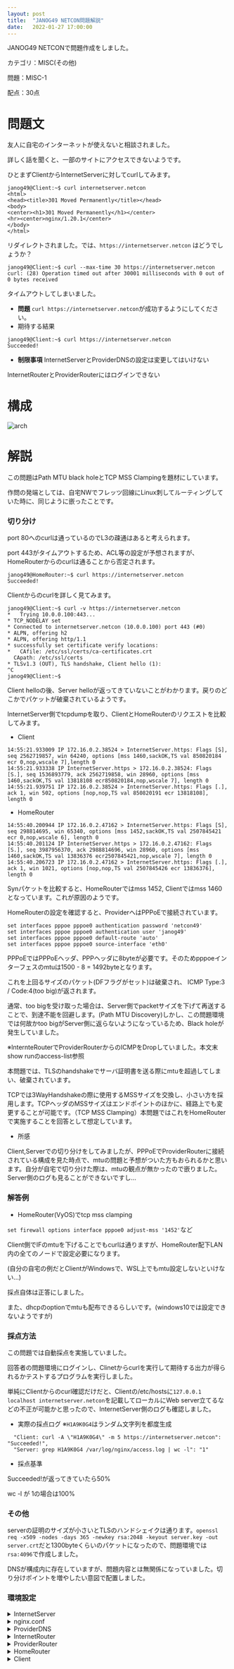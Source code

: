 ```yaml
---
layout: post
title:  "JANOG49 NETCON問題解説"
date:   2022-01-27 17:00:00
---
```

JANOG49 NETCONで問題作成をしました。

カテゴリ：MISC(その他)

問題：MISC-1

配点：30点

# **問題文**
友人に自宅のインターネットが使えないと相談されました。

詳しく話を聞くと、一部のサイトにアクセスできないようです。

ひとまずClientからInternetServerに対してcurlしてみます。
```
janog49@Client:~$ curl internetserver.netcon
<html>
<head><title>301 Moved Permanently</title></head>
<body>
<center><h1>301 Moved Permanently</h1></center>
<hr><center>nginx/1.20.1</center>
</body>
</html>
```
リダイレクトされました。では、`https://internetserver.netcon` はどうでしょうか？
```
janog49@Client:~$ curl --max-time 30 https://internetserver.netcon
curl: (28) Operation timed out after 30001 milliseconds with 0 out of 0 bytes received
```
タイムアウトしてしまいました。

- **問題**
`curl https://internetserver.netcon`が成功するようにしてください。
- 期待する結果
```
janog49@Client:~$ curl https://internetserver.netcon
Succeeded!
```

- **制限事項**
InternetServerとProviderDNSの設定は変更してはいけない

InternetRouterとProviderRouterにはログインできない

# **構成**
![arch](https://ashg0.github.io/assets/images/20220127_janog49netcon.PNG)

# **解説**
この問題はPath MTU black holeとTCP MSS Clampingを題材にしています。

作問の発端としては、自宅NWでフレッツ回線にLinux刺してルーティングしていた時に、同じように嵌ったことです。

### **切り分け**
port 80へのcurlは通っているのでL3の疎通はあると考えられます。

port 443がタイムアウトするため、ACL等の設定が予想されますが、HomeRouterからのcurlは通ることから否定されます。
```
janog49@HomeRouter:~$ curl https://internetserver.netcon
Succeeded!
```
Clientからのcurlを詳しく見てみます。
```
janog49@Client:~$ curl -v https://internetserver.netcon
*   Trying 10.0.0.100:443...
* TCP_NODELAY set
* Connected to internetserver.netcon (10.0.0.100) port 443 (#0)
* ALPN, offering h2
* ALPN, offering http/1.1
* successfully set certificate verify locations:
*   CAfile: /etc/ssl/certs/ca-certificates.crt
  CApath: /etc/ssl/certs
* TLSv1.3 (OUT), TLS handshake, Client hello (1):
^C
janog49@Client:~$
```
Client helloの後、Server helloが返ってきていないことがわかります。戻りのどこかでパケットが破棄されているようです。

InternetServer側でtcpdumpを取り、ClientとHomeRouterのリクエストを比較してみます。
- Client
```
14:55:21.933009 IP 172.16.0.2.38524 > InternetServer.https: Flags [S], seq 2562719857, win 64240, options [mss 1460,sackOK,TS val 850820184 ecr 0,nop,wscale 7],length 0
14:55:21.933338 IP InternetServer.https > 172.16.0.2.38524: Flags [S.], seq 1536893779, ack 2562719858, win 28960, options [mss 1460,sackOK,TS val 13818108 ecr850820184,nop,wscale 7], length 0
14:55:21.939751 IP 172.16.0.2.38524 > InternetServer.https: Flags [.], ack 1, win 502, options [nop,nop,TS val 850820191 ecr 13818108], length 0
```
- HomeRouter
```
14:55:40.200944 IP 172.16.0.2.47162 > InternetServer.https: Flags [S], seq 298814695, win 65340, options [mss 1452,sackOK,TS val 2507845421 ecr 0,nop,wscale 6], length 0
14:55:40.201124 IP InternetServer.https > 172.16.0.2.47162: Flags [S.], seq 3987956370, ack 2988814696, win 28960, options [mss 1460,sackOK,TS val 13836376 ecr2507845421,nop,wscale 7], length 0
14:55:40.206723 IP 172.16.0.2.47162 > InternetServer.https: Flags [.], ack 1, win 1021, options [nop,nop,TS val 2507845426 ecr 13836376], length 0
```

Synパケットを比較すると、HomeRouterではmss 1452, Clientではmss 1460 となっています。これが原因のようです。

HomeRouterの設定を確認すると、ProviderへはPPPoEで接続されています。
```
set interfaces pppoe pppoe0 authentication password 'netcon49'
set interfaces pppoe pppoe0 authentication user 'janog49'
set interfaces pppoe pppoe0 default-route 'auto'
set interfaces pppoe pppoe0 source-interface 'eth0'
```
PPPoEではPPPoEヘッダ、PPPヘッダに8byteが必要です。そのためpppoeインターフェスのmtuは1500 - 8 = 1492byteとなります。

これを上回るサイズのパケット(DFフラグがセット)は破棄され、 ICMP Type:3 / Code:4(too big)が返されます。

通常、too bigを受け取った場合は、Server側でpacketサイズを下げて再送することで、到達不能を回避します。(Path MTU Discovery)しかし、この問題環境では何故かtoo bigがServer側に返らないようになっているため、Black holeが発生していました。

※InternteRouterでProviderRouterからのICMPをDropしていました。本文末show runのaccess-list参照

本問題では、TLSのhandshakeでサーバ証明書を送る際にmtuを超過してしまい、破棄されています。

TCPでは3WayHandshakeの際に使用するMSSサイズを交換し、小さい方を採用します。TCPヘッダのMSSサイズはエンドポイントのほかに、経路上でも変更することが可能です。（TCP MSS Clamping）本問題ではこれをHomeRouterで実施することを回答として想定しています。

- 所感

Client,Serverでの切り分けをしてみましたが、PPPoEでProviderRouterに接続されている構成を見た時点で、mtuの問題と予想がついた方もおられるかと思います。自分が自宅で切り分けた際は、mtuの観点が無かったので嵌りました。Server側のログも見ることができないですし…


### **解答例**
- HomeRouter(VyOS)でtcp mss clamping

 `set firewall options interface pppoe0 adjust-mss '1452'`など

Client側でIFのmtuを下げることでもcurlは通りますが、HomeRouter配下LAN内の全てのノードで設定必要になります。

(自分の自宅の例だとClientがWindowsで、WSL上でもmtu設定しないといけない…)

採点自体は正答にしました。

また、dhcpのoptionでmtuも配布できるらしいです。(windows10では設定できないようですが)

### **採点方法**
この問題では自動採点を実施していました。

回答者の問題環境にログインし、Clinetからcurlを実行して期待する出力が得られるかテストするプログラムを実行しました。

単純にClientからのcurl確認だけだと、Clientの/etc/hostsに`127.0.0.1 localhost internetserver.netcon`を記載してローカルにWeb server立てるなどの不正が可能かと思ったので、InternetServer側のログも確認しました。
- 実際の採点ログ ※`H1A9K0G4`はランダム文字列を都度生成
```
  "Client: curl -A \"H1A9K0G4\" -m 5 https://internetserver.netcon": "Succeeded!",
  "Server: grep H1A9K0G4 /var/log/nginx/access.log | wc -l": "1"
```
- 採点基準

 Succeeded!が返ってきていたら50%

 wc -l が 1の場合は100%

### **その他**
serverの証明のサイズが小さいとTLSのハンドシェイクは通ります。`openssl req -x509 -nodes -days 365 -newkey rsa:2048 -keyout server.key -out server.crt`だと1300byteくらいのパケットになったので、問題環境では`rsa:4096`で作成しました。

DNSが構成内に存在していますが、問題内容とは無関係になっていました。切り分けポイントを増やしたい意図で配置しました。


### **環境設定**
<details>
  <summary>InternetServer</summary>

```
echo InternetServer > /etc/hostname
yum install -y nginx
systemctl enable nginx
systemctl disable firewalld
nmcli c mod eth0 ipv4.addresses "10.0.0.100/24"
nmcli c mod eth0 ipv4.method "manual"
nmcli c mod eth0 ipv4.gateway "10.0.0.1"
echo 'Succeeded!' > /usr/share/nginx/html/index.html
openssl req -x509 -nodes -days 365 -newkey rsa:4096 -keyout /etc/ssl/certs/nginx_server.key -out /etc/ssl/certs/nginx_server.crt
cp /etc/ssl/certs/nginx_server.crt /etc/pki/ca-trust/source/anchors
update-ca-trust
```
</details>

<details>
  <summary>nginx.conf</summary>

```
user nginx;
worker_processes auto;
error_log /var/log/nginx/error.log;
pid /run/nginx.pid;
 
events {
    worker_connections 1024;
}
 
http {
    log_format  main  '$remote_addr - $remote_user [$time_local] "$request" '
                      '$status $body_bytes_sent "$http_referer" '
                      '"$http_user_agent" "$http_x_forwarded_for"';
 
    access_log  /var/log/nginx/access.log  main;
 
    sendfile            on;
    tcp_nopush          on;
    tcp_nodelay         on;
    keepalive_timeout   65;
    types_hash_max_size 4096;
 
    server {
        listen       80;
        server_name  _;
        return 301 https://$host$request_uri;
        }
 
    server {
        listen       443 ssl http2;
        server_name  internetserver.netcon;
        root         /usr/share/nginx/html;
 
        ssl_certificate "/etc/ssl/certs/nginx_server.crt";
        ssl_certificate_key "/etc/ssl/certs/nginx_server.key";
        ssl_session_cache shared:SSL:1m;
        ssl_session_timeout  10m;
        ssl_ciphers HIGH:!aNULL:!MD5;
        ssl_prefer_server_ciphers on;
 
        error_page 404 /404.html;
            location = /40x.html {
        }
 
        error_page 500 502 503 504 /50x.html;
            location = /50x.html {
        }
    }
}
```
</details>

<details>
  <summary>ProviderDNS</summary>

```
echo ProviderDNS > /etc/hostname
nmcli c mod eth0 ipv4.addresses "172.16.2.100/24"
nmcli c mod eth0 ipv4.method "manual"
nmcli c mod eth0 ipv4.gateway "172.16.2.1"
yum install -y dnsmasq
systemctl enable dnsmasq
echo '10.0.0.100 internetserver.netcon' >> /etc/hosts
echo local=/netcon/ > /etc/dnsmasq.conf
systemctl disable firewalld
```
</details>

<details>
  <summary>InternetRouter</summary>

```
!
! Last configuration change at 02:14:10 UTC Sun Jan 16 2022
!
version 15.9
service timestamps debug datetime msec
service timestamps log datetime msec
no service password-encryption
!
hostname InternetRouter
!
boot-start-marker
boot-end-marker
!
!
!
no aaa new-model
!
!
!
mmi polling-interval 60
no mmi auto-configure
no mmi pvc
mmi snmp-timeout 180
!
!
!
!
!
!
!
!
!
!
!
ip cef
no ipv6 cef
!
multilink bundle-name authenticated
!
!
!
!
!
redundancy
!
!
!
!
!
!
!
!
!
!
!
!
!
!
!
interface GigabitEthernet0/0
 ip address 10.0.0.1 255.255.255.0
 duplex auto
 speed auto
 media-type rj45
!
interface GigabitEthernet0/1
 ip address 172.16.1.2 255.255.255.0
 ip access-group 100 in
 duplex auto
 speed auto
 media-type rj45
!
interface GigabitEthernet0/2
 no ip address
 shutdown
 duplex auto
 speed auto
 media-type rj45
!
interface GigabitEthernet0/3
 no ip address
 shutdown
 duplex auto
 speed auto
 media-type rj45
!
ip forward-protocol nd
!
!
no ip http server
no ip http secure-server
ip route 172.16.0.0 255.255.0.0 172.16.1.1
!
ipv6 ioam timestamp
!
!
access-list 100 deny   icmp host 172.16.1.1 any
access-list 100 permit ip any any
!
control-plane
!
banner exec ^C
**************************************************************************
* IOSv is strictly limited to use for evaluation, demonstration and IOS  *
* education. IOSv is provided as-is and is not supported by Cisco's      *
* Technical Advisory Center. Any use or disclosure, in whole or in part, *
* of the IOSv Software or Documentation to any third party for any       *
* purposes is expressly prohibited except as otherwise authorized by     *
* Cisco in writing.                                                      *
**************************************************************************^C
banner incoming ^C
**************************************************************************
* IOSv is strictly limited to use for evaluation, demonstration and IOS  *
* education. IOSv is provided as-is and is not supported by Cisco's      *
* Technical Advisory Center. Any use or disclosure, in whole or in part, *
* of the IOSv Software or Documentation to any third party for any       *
* purposes is expressly prohibited except as otherwise authorized by     *
* Cisco in writing.                                                      *
**************************************************************************^C
banner login ^C
**************************************************************************
* IOSv is strictly limited to use for evaluation, demonstration and IOS  *
* education. IOSv is provided as-is and is not supported by Cisco's      *
* Technical Advisory Center. Any use or disclosure, in whole or in part, *
* of the IOSv Software or Documentation to any third party for any       *
* purposes is expressly prohibited except as otherwise authorized by     *
* Cisco in writing.                                                      *
**************************************************************************^C
!
line con 0
line aux 0
line vty 0 4
 login
 transport input none
!
no scheduler allocate
!
end
```
</details>

<details>
  <summary>ProviderRouter</summary>

```
!
! Last configuration change at 15:17:29 UTC Sat Jan 15 2022
!
version 15.9
service timestamps debug datetime msec
service timestamps log datetime msec
no service password-encryption
!
hostname ProviderRouter
!
boot-start-marker
boot-end-marker
!
!
!
no aaa new-model
!
!
!
mmi polling-interval 60
no mmi auto-configure
no mmi pvc
mmi snmp-timeout 180
!
!
!
!
!
!
!
!
!
!
!
ip name-server 172.16.2.100
ip cef
no ipv6 cef
!
multilink bundle-name authenticated
!
!
!
!
username janog49 password 0 netcon49
!
redundancy
!
!
!
!
!
!
!
!
!
!
!
!
!
!
bba-group pppoe bba1
 virtual-template 1
!
!
interface Loopback1
 ip address 172.16.0.1 255.255.255.0
!
interface GigabitEthernet0/0
 no ip address
 duplex auto
 speed auto
 media-type rj45
 pppoe enable group bba1
!
interface GigabitEthernet0/1
 ip address 172.16.1.1 255.255.255.0
 duplex auto
 speed auto
 media-type rj45
!
interface GigabitEthernet0/2
 ip address 172.16.2.1 255.255.255.0
 duplex auto
 speed auto
 media-type rj45
!
interface GigabitEthernet0/3
 no ip address
 shutdown
 duplex auto
 speed auto
 media-type rj45
 pppoe enable group bba1
!
interface Virtual-Template1
 description pppoe bba1
 mtu 1492
 ip unnumbered Loopback1
 peer default ip address pool pool1
 ppp authentication pap
!
ip local pool pool1 172.16.0.2
ip forward-protocol nd
!
!
no ip http server
no ip http secure-server
ip route 10.0.0.0 255.0.0.0 172.16.1.2
!
ipv6 ioam timestamp
!
!
!
control-plane
!
banner exec ^C
**************************************************************************
* IOSv is strictly limited to use for evaluation, demonstration and IOS  *
* education. IOSv is provided as-is and is not supported by Cisco's      *
* Technical Advisory Center. Any use or disclosure, in whole or in part, *
* of the IOSv Software or Documentation to any third party for any       *
* purposes is expressly prohibited except as otherwise authorized by     *
* Cisco in writing.                                                      *
**************************************************************************^C
banner incoming ^C
**************************************************************************
* IOSv is strictly limited to use for evaluation, demonstration and IOS  *
* education. IOSv is provided as-is and is not supported by Cisco's      *
* Technical Advisory Center. Any use or disclosure, in whole or in part, *
* of the IOSv Software or Documentation to any third party for any       *
* purposes is expressly prohibited except as otherwise authorized by     *
* Cisco in writing.                                                      *
**************************************************************************^C
banner login ^C
**************************************************************************
* IOSv is strictly limited to use for evaluation, demonstration and IOS  *
* education. IOSv is provided as-is and is not supported by Cisco's      *
* Technical Advisory Center. Any use or disclosure, in whole or in part, *
* of the IOSv Software or Documentation to any third party for any       *
* purposes is expressly prohibited except as otherwise authorized by     *
* Cisco in writing.                                                      *
**************************************************************************^C
!
line con 0
line aux 0
line vty 0 4
 login
 transport input none
!
no scheduler allocate
!
end
```
</details>

<details>
  <summary>HomeRouter</summary>

```
set system host-name HomeRouter
set interfaces pppoe pppoe0 default-route 'auto'
set interfaces pppoe pppoe0 mtu 1492
set interfaces pppoe pppoe0 authentication user 'janog49'
set interfaces pppoe pppoe0 authentication password 'netcon49'
set interfaces pppoe pppoe0 source-interface 'eth0'
set nat source rule 100 outbound-interface 'pppoe0'
set nat source rule 100 source address '192.168.0.0/24'
set nat source rule 100 translation address 'masquerade'
set service dhcp-server shared-network-name LAN subnet 192.168.0.0/24 default-router '192.168.0.1'
set service dhcp-server shared-network-name LAN subnet 192.168.0.0/24 dns-server '192.168.0.1'
set service dhcp-server shared-network-name LAN subnet 192.168.0.0/24 lease '86400'
set service dhcp-server shared-network-name LAN subnet 192.168.0.0/24 range 0 start 192.168.0.2
set service dhcp-server shared-network-name LAN subnet 192.168.0.0/24 range 0 stop '192.168.0.10'
set service dns forwarding cache-size '0'
set service dns forwarding listen-address '192.168.0.1'
set service dns forwarding allow-from '192.168.0.0/24'
set service dns forwarding name-server 172.16.2.100
commit
scp janog49@internetserver.netcon:/etc/ssl/certs/nginx_server.crt /etc/ssl/certs/
c_rehash
scp /etc/ssl/certs/nginx_server.crt janog49@192.168.0.2:
```
</details>

<details>
  <summary>Client</summary>

```
echo Client > /etc/hostname
cp nginx_server.crt /etc/ssl/certs/
c_rehash
```
</details>

